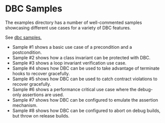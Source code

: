# DBC Samples

The examples directory has a number of well-commented samples showcasing
different use cases for a variety of DBC features.

See [dbc samples.](https://github.com/SoultatosStefanos/dbc/tree/master/examples)

*   Sample #1 shows a basic use case of a precondition and a postcondition.
*   Sample #2 shows how a class invariant can be protected with DBC.
*   Sample #3 shows a loop invariant verification use case.
*   Sample #4 shows how DBC can be used to take advantage of terminate hooks to
recover gracefully.
*   Sample #5 shows how DBC can be used to catch contract violations to recover
gracefully.
*   Sample #6 shows a performance critical use case where the debug-only 
assertions are used.
*   Sample #7 shows how DBC can be configured to emulate the assertion mechanism.
*   Sample #8 shows how DBC can be configured to abort on debug builds, but
throw on release builds.